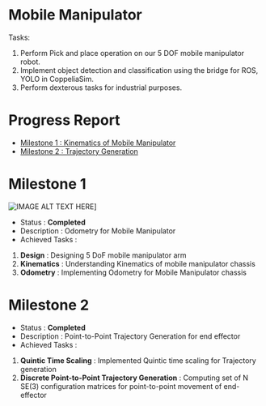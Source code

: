 # Mobile Manipulator

Tasks:
1. Perform Pick and place operation on our 5 DOF mobile manipulator robot. 
2. Implement object detection and classification using the bridge for ROS, YOLO in CoppeliaSim. 
3. Perform dexterous tasks for industrial purposes. 


# Progress Report
- [Milestone 1 : Kinematics of Mobile Manipulator](#milestone-1)
- [Milestone 2 : Trajectory Generation](#milestone-2)




# Milestone 1 
![IMAGE ALT TEXT HERE](https://img.youtube.com/vi/YOUTUBE_VIDEO_ID_HERE/0.jpg)]
* Status : **Completed**
* Description : Odometry for Mobile Manipulator
* Achieved Tasks :
1. **Design** : Designing 5 DoF mobile manipulator arm
2. **Kinematics** : Understanding Kinematics of mobile manipulator chassis
3. **Odometry** : Implementing Odometry for Mobile Manipulator chassis


# Milestone 2
* Status : **Completed**
* Description : Point-to-Point Trajectory Generation for end effector
* Achieved Tasks :
1. **Quintic Time Scaling** : Implemented Quintic time scaling for Trajectory generation
2. **Discrete Point-to-Point Trajectory Generation** : Computing set of N SE(3) configuration matrices for point-to-point movement of end-effector







